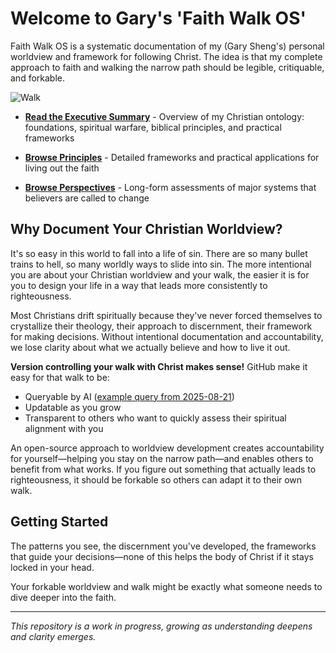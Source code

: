 # Welcome to Gary's 'Faith Walk OS'

Faith Walk OS is a systematic documentation of my (Gary Sheng's) personal worldview and framework for following Christ. The idea is that my complete approach to faith and walking the narrow path should be legible, critiquable, and forkable.

![Walk](artworks/walk.png)

- **[Read the Executive Summary](christian-ontology_executive-summary.md)** - Overview of my Christian ontology: foundations, spiritual warfare, biblical principles, and practical frameworks

- **[Browse Principles](principles/)** - Detailed frameworks and practical applications for living out the faith

- **[Browse Perspectives](perspectives/)** - Long-form assessments of major systems that believers are called to change

## Why Document Your Christian Worldview?

It's so easy in this world to fall into a life of sin. There are so many bullet trains to hell, so many worldly ways to slide into sin. The more intentional you are about your Christian worldview and your walk, the easier it is for you to design your life in a way that leads more consistently to righteousness.

Most Christians drift spiritually because they've never forced themselves to crystallize their theology, their approach to discernment, their framework for making decisions. Without intentional documentation and accountability, we lose clarity about what we actually believe and how to live it out.

**Version controlling your walk with Christ makes sense!** GitHub make it easy for that walk to be:
- Queryable by AI ([example query from 2025-08-21](https://www.perplexity.ai/search/solely-given-this-https-github-do4pkDULQXqv6jpHT.wXvQ))
- Updatable as you grow  
- Transparent to others who want to quickly assess their spiritual alignment with you

An open-source approach to worldview development creates accountability for yourself—helping you stay on the narrow path—and enables others to benefit from what works. If you figure out something that actually leads to righteousness, it should be forkable so others can adapt it to their own walk.

## Getting Started

The patterns you see, the discernment you've developed, the frameworks that guide your decisions—none of this helps the body of Christ if it stays locked in your head.

Your forkable worldview and walk might be exactly what someone needs to dive deeper into the faith.

---

*This repository is a work in progress, growing as understanding deepens and clarity emerges.*
